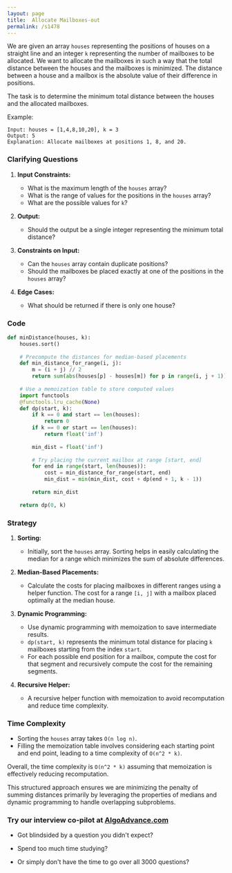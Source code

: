 ```yaml
---
layout: page
title:  Allocate Mailboxes-out
permalink: /s1478
---
```


We are given an array `houses` representing the positions of houses on a straight line and an integer `k` representing the number of mailboxes to be allocated. We want to allocate the mailboxes in such a way that the total distance between the houses and the mailboxes is minimized. The distance between a house and a mailbox is the absolute value of their difference in positions.

The task is to determine the minimum total distance between the houses and the allocated mailboxes.

Example:
```
Input: houses = [1,4,8,10,20], k = 3
Output: 5
Explanation: Allocate mailboxes at positions 1, 8, and 20.
```

### Clarifying Questions

1. **Input Constraints:**
   - What is the maximum length of the `houses` array?
   - What is the range of values for the positions in the `houses` array?
   - What are the possible values for `k`?
   
2. **Output:**
   - Should the output be a single integer representing the minimum total distance?
   
3. **Constraints on Input:**
   - Can the `houses` array contain duplicate positions?
   - Should the mailboxes be placed exactly at one of the positions in the `houses` array?
   
4. **Edge Cases:**
   - What should be returned if there is only one house?

### Code

```python
def minDistance(houses, k):
    houses.sort()
    
    # Precompute the distances for median-based placements
    def min_distance_for_range(i, j):
        m = (i + j) // 2
        return sum(abs(houses[p] - houses[m]) for p in range(i, j + 1))
    
    # Use a memoization table to store computed values
    import functools
    @functools.lru_cache(None)
    def dp(start, k):
        if k == 0 and start == len(houses):
            return 0
        if k == 0 or start == len(houses):
            return float('inf')
        
        min_dist = float('inf')
        
        # Try placing the current mailbox at range [start, end]
        for end in range(start, len(houses)):
            cost = min_distance_for_range(start, end)
            min_dist = min(min_dist, cost + dp(end + 1, k - 1))
        
        return min_dist
    
    return dp(0, k)
```

### Strategy

1. **Sorting:**
   - Initially, sort the `houses` array. Sorting helps in easily calculating the median for a range which minimizes the sum of absolute differences.

2. **Median-Based Placements:**
   - Calculate the costs for placing mailboxes in different ranges using a helper function. The cost for a range `[i, j]` with a mailbox placed optimally at the median house.

3. **Dynamic Programming:**
   - Use dynamic programming with memoization to save intermediate results.
   - `dp(start, k)` represents the minimum total distance for placing `k` mailboxes starting from the index `start`.
   - For each possible end position for a mailbox, compute the cost for that segment and recursively compute the cost for the remaining segments.

4. **Recursive Helper:**
   - A recursive helper function with memoization to avoid recomputation and reduce time complexity.

### Time Complexity

- Sorting the `houses` array takes `O(n log n)`.
- Filling the memoization table involves considering each starting point and end point, leading to a time complexity of `O(n^2 * k)`.
  
Overall, the time complexity is `O(n^2 * k)` assuming that memoization is effectively reducing recomputation.

This structured approach ensures we are minimizing the penalty of summing distances primarily by leveraging the properties of medians and dynamic programming to handle overlapping subproblems.


### Try our interview co-pilot at [AlgoAdvance.com](https://algoAdvance.com)

- Got blindsided by a question you didn't expect?

- Spend too much time studying?

- Or simply don't have the time to go over all 3000 questions?

